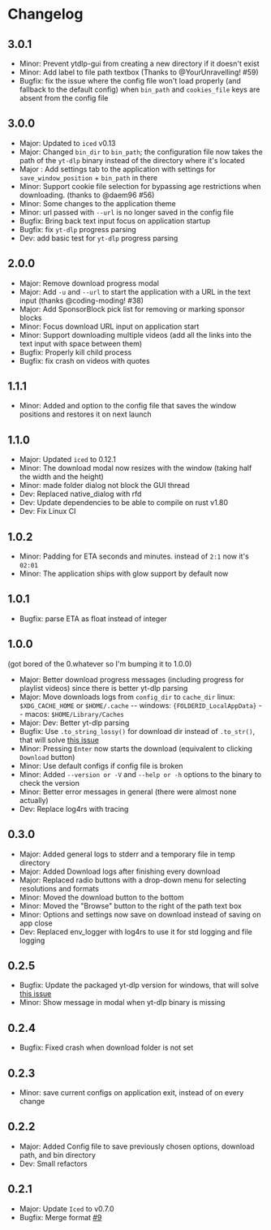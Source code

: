 # Changelog

## 3.0.1
- Minor: Prevent ytdlp-gui from creating a new directory if it doesn't exist
- Minor: Add label to file path textbox (Thanks to @YourUnravelling! #59)
- Bugfix: fix the issue where the config file won't load properly (and fallback to the default config) when `bin_path` and `cookies_file` keys are absent from the config file

## 3.0.0
- Major: Updated to `iced` v0.13
- Major: Changed `bin_dir` to `bin_path`; the configuration file now takes the path of the `yt-dlp` binary instead of the directory where it's located
- Major : Add settings tab to the application with settings for `save_window_position` + `bin_path` in there
- Minor: Support cookie file selection for bypassing age restrictions when downloading. (thanks to @daem96 #56)
- Minor: Some changes to the application theme
- Minor: url passed with `--url` is no longer saved in the config file
- Bugfix: Bring back text input focus on application startup
- Bugfix: fix `yt-dlp` progress parsing
- Dev: add basic test for `yt-dlp` progress parsing

## 2.0.0

- Major: Remove download progress modal
- Major: Add `-u` and `--url` to start the application with a URL in the text input (thanks @coding-moding! #38)
- Major: Add SponsorBlock pick list for removing or marking sponsor blocks
- Minor: Focus download URL input on application start
- Minor: Support downloading multiple videos (add all the links into the text input with space between them)
- Bugfix: Properly kill child process
- Bugfix: fix crash on videos with quotes

## 1.1.1

- Minor: Added and option to the config file that saves the window positions and restores it on next launch

## 1.1.0

- Major: Updated `iced` to 0.12.1
- Minor: The download modal now resizes with the window (taking half the width and the height)
- Minor: made folder dialog not block the GUI thread
- Dev: Replaced native_dialog with rfd
- Dev: Update dependencies to be able to compile on rust v1.80
- Dev: Fix Linux CI

## 1.0.2

- Minor: Padding for ETA seconds and minutes. instead of `2:1` now it's `02:01`
- Minor: The application ships with glow support by default now

## 1.0.1

- Bugfix: parse ETA as float instead of integer

## 1.0.0
(got bored of the 0.whatever so I'm bumping it to 1.0.0)

- Major: Better download progress messages (including progress for playlist videos) since there is better yt-dlp parsing
- Major: Move downloads logs from `config_dir` to `cache_dir` linux: `$XDG_CACHE_HOME` or `$HOME/.cache` -- windows: `{FOLDERID_LocalAppData}` -- macos: `$HOME/Library/Caches`
- Major: Dev: Better yt-dlp parsing
- Bugfix: Use `.to_string_lossy()` for download dir instead of `.to_str()`, that will solve [this issue](https://github.com/BKSalman/ytdlp-gui/issues/12)
- Minor: Pressing `Enter` now starts the download (equivalent to clicking `Download` button)
- Minor: Use default configs if config file is broken
- Minor: Added `--version or -V` and `--help or -h` options to the binary to check the version
- Minor: Better error messages in general (there were almost none actually)
- Dev: Replace log4rs with tracing

## 0.3.0

- Major: Added general logs to stderr and a temporary file in temp directory
- Major: Added Download logs after finishing every download
- Major: Replaced radio buttons with a drop-down menu for selecting resolutions and formats
- Minor: Moved the download button to the bottom
- Minor: Moved the "Browse" button to the right of the path text box
- Minor: Options and settings now save on download instead of saving on app close
- Dev: Replaced env_logger with log4rs to use it for std logging and file logging

## 0.2.5

- Bugfix: Update the packaged yt-dlp version for windows, that will solve [this issue](https://github.com/BKSalman/ytdlp-gui/issues/13)
- Minor: Show message in modal when yt-dlp binary is missing

## 0.2.4

- Bugfix: Fixed crash when download folder is not set

## 0.2.3

- Minor: save current configs on application exit, instead of on every change

## 0.2.2

- Major: Added Config file to save previously chosen options, download path, and bin directory
- Dev: Small refactors

## 0.2.1

- Major: Update ``Iced`` to v0.7.0
- Bugfix: Merge format [#9](https://github.com/BKSalman/ytdlp-gui/issues/9)

